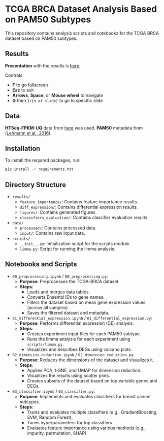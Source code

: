 # TCGA BRCA Dataset Analysis Based on PAM50 Subtypes

This repository contains analysis scripts and notebooks for the TCGA BRCA dataset based on PAM50 subtypes.

## Results

**Presentation** with the results is [here](https://insilico-test-task-slides.pages.dev/).

Controls:
- **F** to go fullscreen
- **Esc** to exit
- **Arrows**, **Space**, or **Mouse wheel** to navigate
- **G** then `1/{n of slide}` to go to specific slide

## Data

**HTSeq-FPKM-UQ** data from [here](https://xenabrowser.net/datapages/?cohort=GDC%20TCGA%20Breast%20Cancer%20(BRCA)&removeHub=https%3A%2F%2Fxena.treehouse.gi.ucsc.edu%3A443) was used.
**PAM50** metadata from [(Lehmann et al., 2016)](https://pubmed.ncbi.nlm.nih.gov/27310713/).

## Installation

To install the required packages, run:

```bash
pip install -r requirements.txt
```

## Directory Structure
- `results/`
  - `feature_importance/`: Contains feature importance results.
  - `diff_expression/`: Contains differential expression results.
  - `figures/`: Contains generated figures.
  - `classifiers_evaluation/`: Contains classifier evaluation results.
- `data/`
  - `processed/`: Contains processed data.
  - `input/`: Contains raw input data.
- `scripts/`
  - `__init__.py`: Initialization script for the scripts module.
  - `limma.py`: Script for running the limma analysis.

## Notebooks and Scripts
- `00_preprocessing.ipynb` / `00_preprocessing.py`:
  - **Purpose**: Preprocesses the TCGA-BRCA dataset.
  - **Steps**:
    - Loads and merges data tables.
    - Converts Ensembl IDs to gene names.
    - Filters the dataset based on mean gene expression values (across all samples).
    - Saves the filtered dataset and metadata.
- `01_differential_expression.ipynb` / `01_differential_expression.py`:
  - **Purpose**: Performs differential expression (DE) analysis.
  - **Steps**:
    - Creates experiment input files for each PAM50 subtype.
    - Runs the limma analysis for each experiment using `scripts/limma.py`.
    - Visualizes and describes DEGs using volcano plots.
- `02_dimension_reduction.ipynb` / `02_dimension_reduction.py`:
  - **Purpose**: Reduces the dimensions of the dataset and visualizes it.
  - **Steps**:
    - Applies PCA, t-SNE, and UMAP for dimension reduction.
    - Visualizes the results using scatter plots.
    - Creates subsets of the dataset based on top variable genes and DEGs.
- `03_classifier.ipynb` / `03_classifier.py`:
  - **Purpose**: Implements and evaluates classifiers for breast cancer subtypes.
  - **Steps**:
    - Trains and evaluates multiple classifiers (e.g., GradientBoosting, SVM, Random Forest).
    - Tunes hyperparameters for top classifiers.
    - Evaluates feature importance using various methods (e.g., impurity, permutation, SHAP).

